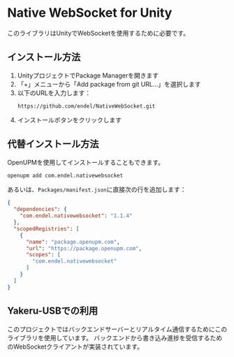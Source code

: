 # Native WebSocket for Unity

このライブラリはUnityでWebSocketを使用するために必要です。

## インストール方法

1. UnityプロジェクトでPackage Managerを開きます
2. 「+」メニューから「Add package from git URL...」を選択します
3. 以下のURLを入力します：
   ```
   https://github.com/endel/NativeWebSocket.git
   ```
4. インストールボタンをクリックします

## 代替インストール方法

OpenUPMを使用してインストールすることもできます。

```bash
openupm add com.endel.nativewebsocket
```

あるいは、`Packages/manifest.json`に直接次の行を追加します：

```json
{
  "dependencies": {
    "com.endel.nativewebsocket": "1.1.4"
  },
  "scopedRegistries": [
    {
      "name": "package.openupm.com",
      "url": "https://package.openupm.com",
      "scopes": [
        "com.endel.nativewebsocket"
      ]
    }
  ]
}
```

## Yakeru-USBでの利用

このプロジェクトではバックエンドサーバーとリアルタイム通信するためにこのライブラリを使用しています。
バックエンドから書き込み進捗を受信するためのWebSocketクライアントが実装されています。
